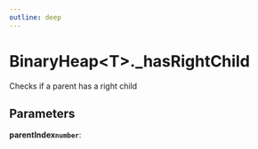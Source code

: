 ```yaml
---
outline: deep
---
```


# **BinaryHeap&lt;T&gt;._hasRightChild**

Checks if a parent has a right child

## ****Parameters****

**parentIndex`number`**: 

